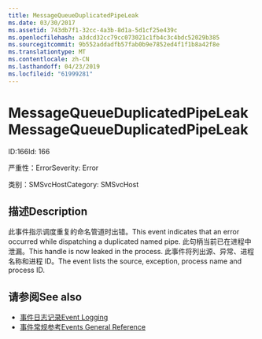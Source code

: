 ```yaml
---
title: MessageQueueDuplicatedPipeLeak
ms.date: 03/30/2017
ms.assetid: 743db7f1-32cc-4a3b-8d1a-5d1cf25e439c
ms.openlocfilehash: a3dcd32cc79cc073021c1fb4c3c4bdc52029b385
ms.sourcegitcommit: 9b552addadfb57fab0b9e7852ed4f1f1b8a42f8e
ms.translationtype: MT
ms.contentlocale: zh-CN
ms.lasthandoff: 04/23/2019
ms.locfileid: "61999281"
---
```

# <a name="messagequeueduplicatedpipeleak"></a><span data-ttu-id="025a6-102">MessageQueueDuplicatedPipeLeak</span><span class="sxs-lookup"><span data-stu-id="025a6-102">MessageQueueDuplicatedPipeLeak</span></span>
<span data-ttu-id="025a6-103">ID:166</span><span class="sxs-lookup"><span data-stu-id="025a6-103">Id: 166</span></span>  
  
 <span data-ttu-id="025a6-104">严重性：Error</span><span class="sxs-lookup"><span data-stu-id="025a6-104">Severity: Error</span></span>  
  
 <span data-ttu-id="025a6-105">类别：SMSvcHost</span><span class="sxs-lookup"><span data-stu-id="025a6-105">Category: SMSvcHost</span></span>  
  
## <a name="description"></a><span data-ttu-id="025a6-106">描述</span><span class="sxs-lookup"><span data-stu-id="025a6-106">Description</span></span>  
 <span data-ttu-id="025a6-107">此事件指示调度重复的命名管道时出错。</span><span class="sxs-lookup"><span data-stu-id="025a6-107">This event indicates that an error occurred while dispatching a duplicated named pipe.</span></span> <span data-ttu-id="025a6-108">此句柄当前已在进程中泄漏。</span><span class="sxs-lookup"><span data-stu-id="025a6-108">This handle is now leaked in the process.</span></span> <span data-ttu-id="025a6-109">此事件将列出源、异常、进程名称和进程 ID。</span><span class="sxs-lookup"><span data-stu-id="025a6-109">The event lists the source, exception, process name and process ID.</span></span>  
  
## <a name="see-also"></a><span data-ttu-id="025a6-110">请参阅</span><span class="sxs-lookup"><span data-stu-id="025a6-110">See also</span></span>

- [<span data-ttu-id="025a6-111">事件日志记录</span><span class="sxs-lookup"><span data-stu-id="025a6-111">Event Logging</span></span>](../../../../../docs/framework/wcf/diagnostics/event-logging/index.md)
- [<span data-ttu-id="025a6-112">事件常规参考</span><span class="sxs-lookup"><span data-stu-id="025a6-112">Events General Reference</span></span>](../../../../../docs/framework/wcf/diagnostics/event-logging/events-general-reference.md)
